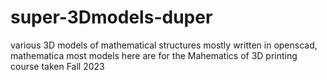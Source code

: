 # super-3Dmodels-duper
various 3D models of mathematical structures mostly written in openscad, mathematica
most models here are for the Mahematics of 3D printing course taken Fall 2023
